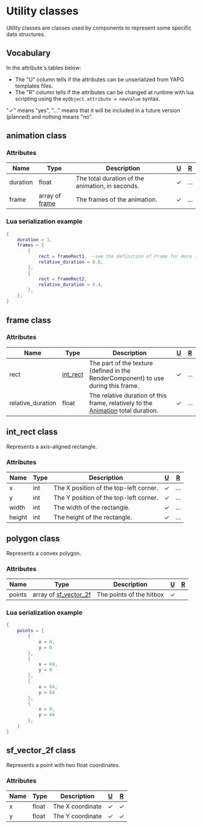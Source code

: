 # Utility classes

Utility classes are classes used by components to represent some
specific data structures.

## Vocabulary

In the attribute's tables below:

-   The "U" column tells if the attributes can be unserialized from YAPG templates files.
-   The "R" column tells if the attributes can be changed at runtime
    with lua scripting using the `myObject.attribute = newValue` syntax.

"✓" means "yes", "…" means that it will be included in a future version
(planned) and nothing means "no".

## animation class

### Attributes

Name | Type | Description | [U](#vocabulary) | [R](#vocabulary)
-----|------|-------------|------------------|-----------------
duration | float | The total duration of the animation, in seconds. | ✓ | …
frame | array of [frame](#frame-class) | The frames of the animation. | ✓ | …

### Lua serialization example

```lua
{
    duration = 1,
    frames = {
        {
            rect = frameRect1, --see the definition of Frame for more information
            relative_duration = 0.6,
        },
        {
            rect = frameRect2,
            relative_duration = 0.4,
        },
    },
}
```

## frame class

### Attributes

Name | Type | Description | [U](#vocabulary) | [R](#vocabulary)
-----|------|-------------|------------------|-----------------
rect | [int_rect](#int_rect-class) | The part of the texture (defined in the RenderComponent) to use during this frame. | ✓ | …
relative_duration | float | The relative duration of this frame, relatively to the [Animation](#animation-class) total duration. | ✓ | …

## int_rect class

Represents a axis-aligned rectangle.

### Attributes

Name | Type | Description | [U](#vocabulary) | [R](#vocabulary)
-----|------|-------------|------------------|-----------------
x | int | The X position of the top-left corner. | ✓ | …
y | int | The Y position of the top-left corner. | ✓ | …
width | int | The width of the rectangle. | ✓ | …
height | int | The height of the rectangle. | ✓ | …


## polygon class

Represents a convex polygon.

### Attributes

Name | Type | Description | [U](#vocabulary) | [R](#vocabulary)
-----|------|-------------|------------------|-----------------
points | array of [sf_vector_2f](#sf_vector_2f-class) | The points of the hitbox | ✓ |

### Lua serialization example

```lua
{
    points = {
        {
            x = 0,
            y = 0
        },
        {
            x = 64,
            y = 0
        },
        {
            x = 64,
            y = 64
        },
        {
            x = 0,
            y = 64
        },
    }
}
```

## sf_vector_2f class

Represents a point with two float coordinates.

### Attributes

Name | Type | Description | [U](#vocabulary) | [R](#vocabulary)
-----|------|-------------|------------------|-----------------
x | float | The X coordinate | ✓ | ✓
y | float | The Y coordinate | ✓ | ✓
